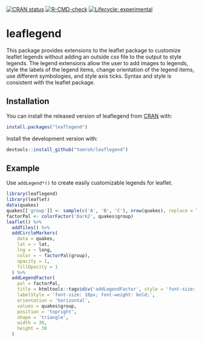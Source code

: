 <!-- badges: start -->
[![CRAN status](https://www.r-pkg.org/badges/version/leaflegend)](https://CRAN.R-project.org/package=leaflegend)
[![R-CMD-check](https://github.com/tomroh/leaflegend/workflows/R-CMD-check/badge.svg)](https://github.com/tomroh/leaflegend/actions)
[![Lifecycle: experimental](https://img.shields.io/badge/lifecycle-experimental-orange.svg)](https://www.tidyverse.org/lifecycle/#experimental)
<!-- badges: end -->


# leaflegend

This package provides extensions to the leaflet package to 
customize leaflet legends without adding an outside css file to the output 
to style legends. The legend extensions allow the user to add images to 
legends, style the labels of the  legend items, change orientation of the 
legend items, use different symbologies, and style axis ticks. Syntax and
style is consistent with the leaflet package.

## Installation

You can install the released version of leaflegend from [CRAN](https://CRAN.R-project.org) with:

``` r
install.packages("leaflegend")
```

Install the development version with:

```r
devtools::install_github("tomroh/leaflegend")
```

## Example

Use `addLegend*()` to create easily customizable legends for leaflet.

``` r
library(leaflegend)
library(leaflet)
data(quakes)
quakes[['group']] <- sample(c('A', 'B', 'C'), nrow(quakes), replace = TRUE)
factorPal <- colorFactor('Dark2', quakes$group)
leaflet() %>%
  addTiles() %>%
  addCircleMarkers(
    data = quakes,
    lat = ~ lat,
    lng = ~ long,
    color = ~ factorPal(group),
    opacity = 1,
    fillOpacity = 1
  ) %>%
  addLegendFactor(
    pal = factorPal,
    title = htmltools::tags$div('addLegendFactor', style = 'font-size: 24px; color: red;'),
    labelStyle = 'font-size: 18px; font-weight: bold;',
    orientation = 'horizontal',
    values = quakes$group,
    position = 'topright',
    shape = 'triangle',
    width = 30,
    height = 30
  )
```

